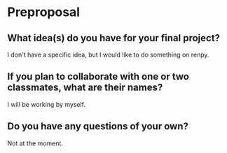# Preproposal

## What idea(s) do you have for your final project?

I don't have a specific idea, but I would like to do something on renpy.

## If you plan to collaborate with one or two classmates, what are their names?

I will be working by myself.

## Do you have any questions of your own?

Not at the moment.
